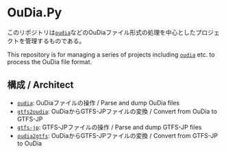 # OuDia.Py

このリポジトリは[`oudia`](./packages/oudia/README.md)などのOuDiaファイル形式の処理を中心としたプロジェクトを管理するものである。

This repository is for managing a series of projects including [`oudia`](./packages/oudia/README.md) etc. to process the OuDia file format.

## 構成 / Architect

- [`oudia`](./packages/oudia/README.md): OuDiaファイルの操作 / Parse and dump OuDia files
- [`gtfs2oudia`](./packages/oudia/README.md): OuDiaからGTFS-JPファイルの変換 / Convert from OuDia to GTFS-JP
- [`gtfs-jp`](./packages/gtfs-jp/README.md): GTFS-JPファイルの操作 / Parse and dump GTFS-JP files
- [`oudia2gtfs`](./packages/oudia2gtfs/README.md): OuDiaからGTFS-JPファイルの変換 / Convert from GTFS-JP to OuDia
